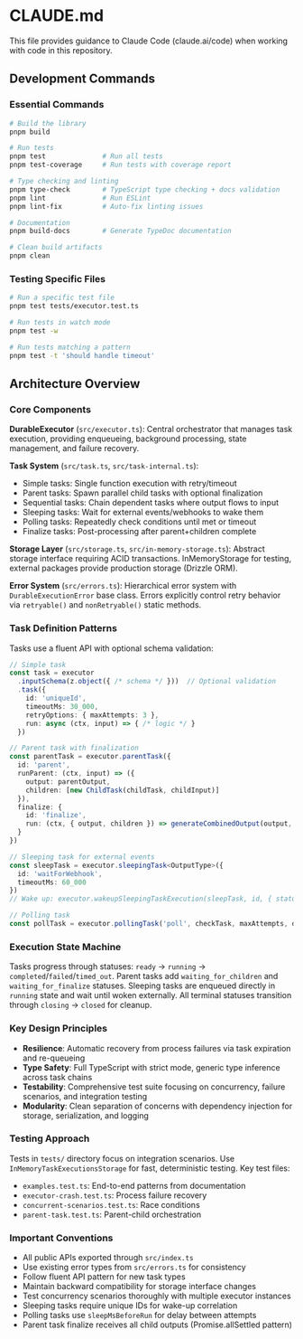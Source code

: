 # CLAUDE.md

This file provides guidance to Claude Code (claude.ai/code) when working with code in this repository.

## Development Commands

### Essential Commands

```bash
# Build the library
pnpm build

# Run tests
pnpm test              # Run all tests
pnpm test-coverage     # Run tests with coverage report

# Type checking and linting
pnpm type-check        # TypeScript type checking + docs validation
pnpm lint              # Run ESLint
pnpm lint-fix          # Auto-fix linting issues

# Documentation
pnpm build-docs        # Generate TypeDoc documentation

# Clean build artifacts
pnpm clean
```

### Testing Specific Files

```bash
# Run a specific test file
pnpm test tests/executor.test.ts

# Run tests in watch mode
pnpm test -w

# Run tests matching a pattern
pnpm test -t 'should handle timeout'
```

## Architecture Overview

### Core Components

**DurableExecutor** (`src/executor.ts`): Central orchestrator that manages task execution, providing enqueueing, background processing, state management, and failure recovery.

**Task System** (`src/task.ts`, `src/task-internal.ts`):

- Simple tasks: Single function execution with retry/timeout
- Parent tasks: Spawn parallel child tasks with optional finalization
- Sequential tasks: Chain dependent tasks where output flows to input
- Sleeping tasks: Wait for external events/webhooks to wake them
- Polling tasks: Repeatedly check conditions until met or timeout
- Finalize tasks: Post-processing after parent+children complete

**Storage Layer** (`src/storage.ts`, `src/in-memory-storage.ts`): Abstract storage interface requiring ACID transactions. InMemoryStorage for testing, external packages provide production storage (Drizzle ORM).

**Error System** (`src/errors.ts`): Hierarchical error system with `DurableExecutionError` base class. Errors explicitly control retry behavior via `retryable()` and `nonRetryable()` static methods.

### Task Definition Patterns

Tasks use a fluent API with optional schema validation:

```ts
// Simple task
const task = executor
  .inputSchema(z.object({ /* schema */ }))  // Optional validation
  .task({
    id: 'uniqueId',
    timeoutMs: 30_000,
    retryOptions: { maxAttempts: 3 },
    run: async (ctx, input) => { /* logic */ }
  })

// Parent task with finalization
const parentTask = executor.parentTask({
  id: 'parent',
  runParent: (ctx, input) => ({
    output: parentOutput,
    children: [new ChildTask(childTask, childInput)]
  }),
  finalize: {
    id: 'finalize',
    run: (ctx, { output, children }) => generateCombinedOutput(output, children)
  }
})

// Sleeping task for external events
const sleepTask = executor.sleepingTask<OutputType>({
  id: 'waitForWebhook',
  timeoutMs: 60_000
})
// Wake up: executor.wakeupSleepingTaskExecution(sleepTask, id, { status: 'completed', output })

// Polling task
const pollTask = executor.pollingTask('poll', checkTask, maxAttempts, delayMs)
```

### Execution State Machine

Tasks progress through statuses: `ready` → `running` → `completed`/`failed`/`timed_out`. Parent tasks add `waiting_for_children` and `waiting_for_finalize` statuses. Sleeping tasks are enqueued directly in `running` state and wait until woken externally. All terminal statuses transition through `closing` → `closed` for cleanup.

### Key Design Principles

- **Resilience**: Automatic recovery from process failures via task expiration and re-queueing
- **Type Safety**: Full TypeScript with strict mode, generic type inference across task chains
- **Testability**: Comprehensive test suite focusing on concurrency, failure scenarios, and integration testing
- **Modularity**: Clean separation of concerns with dependency injection for storage, serialization, and logging

### Testing Approach

Tests in `tests/` directory focus on integration scenarios. Use `InMemoryTaskExecutionsStorage` for fast, deterministic testing. Key test files:

- `examples.test.ts`: End-to-end patterns from documentation
- `executor-crash.test.ts`: Process failure recovery
- `concurrent-scenarios.test.ts`: Race conditions
- `parent-task.test.ts`: Parent-child orchestration

### Important Conventions

- All public APIs exported through `src/index.ts`
- Use existing error types from `src/errors.ts` for consistency
- Follow fluent API pattern for new task types
- Maintain backward compatibility for storage interface changes
- Test concurrency scenarios thoroughly with multiple executor instances
- Sleeping tasks require unique IDs for wake-up correlation
- Polling tasks use `sleepMsBeforeRun` for delay between attempts
- Parent task finalize receives all child outputs (Promise.allSettled pattern)
